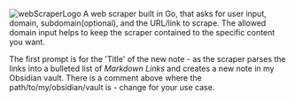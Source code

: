 ![webScraperLogo](https://github.com/operator-axel/web-scraper-go/assets/77085081/8b92c3de-3b90-4e98-b38e-a29b0a21ddd8)
A web scraper built in Go, that asks for user input, domain, subdomain(optional), and the URL/link to scrape. 
The allowed domain input helps to keep the scraper contained to the specific content you want. 

The first prompt is for the 'Title' of the new note - as the scraper parses the links into a bulleted list of *Markdown Links* 
and creates a new note in my Obsidian vault. There is a comment above where the path/to/my/obsidian/vault is - change for your use case. 

